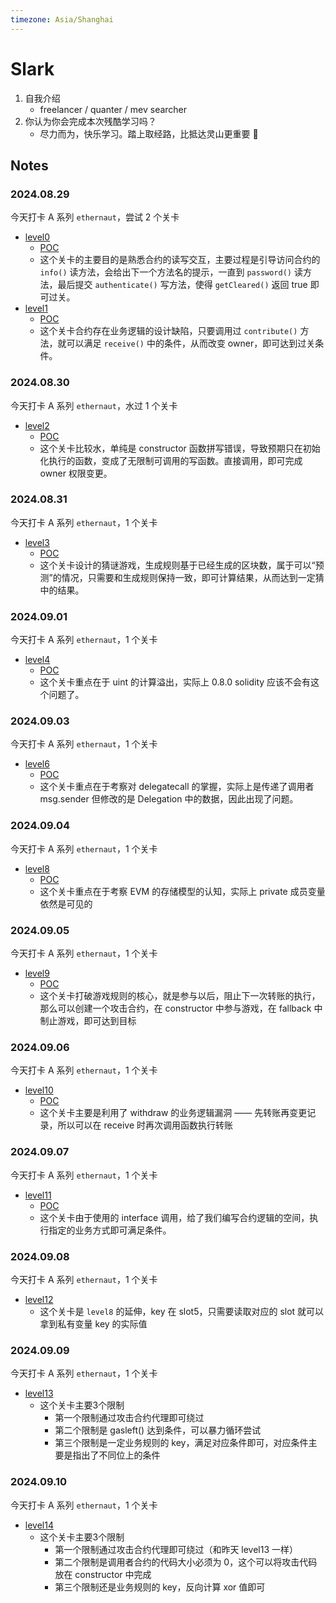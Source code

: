 ```yaml
---
timezone: Asia/Shanghai
---
```


# Slark

1. 自我介绍
    - freelancer / quanter / mev searcher
2. 你认为你会完成本次残酷学习吗？
    - 尽力而为，快乐学习。踏上取经路，比抵达灵山更重要 🐒

## Notes

<!-- Content_START -->

### 2024.08.29

今天打卡 A 系列 `ethernaut`，尝试 2 个关卡

- [level0](https://ethernaut.openzeppelin.com/level/0x7E0f53981657345B31C59aC44e9c21631Ce710c7) 
    - [POC](./Writeup/Slark/test/ethernaut//level0.t.sol) 
    - 这个关卡的主要目的是熟悉合约的读写交互，主要过程是引导访问合约的 `info()` 读方法，会给出下一个方法名的提示，一直到 `password()` 读方法，最后提交 `authenticate()` 写方法，使得 `getCleared()` 返回 true 即可过关。
- [level1](https://ethernaut.openzeppelin.com/level/0x3c34A342b2aF5e885FcaA3800dB5B205fEfa3ffB)
    - [POC](./Writeup/Slark/test/ethernaut/level1.t.sol) 
    - 这个关卡合约存在业务逻辑的设计缺陷，只要调用过 `contribute()` 方法，就可以满足 `receive()` 中的条件，从而改变 owner，即可达到过关条件。 

### 2024.08.30

今天打卡 A 系列 `ethernaut`，水过 1 个关卡

- [level2](https://ethernaut.openzeppelin.com/level/0x676e57FdBbd8e5fE1A7A3f4Bb1296dAC880aa639)
    - [POC](./Writeup/Slark/test/ethernaut/level2.t.sol)
    - 这个关卡比较水，单纯是 constructor 函数拼写错误，导致预期只在初始化执行的函数，变成了无限制可调用的写函数。直接调用，即可完成 owner 权限变更。
    
### 2024.08.31

今天打卡 A 系列 `ethernaut`，1 个关卡

- [level3](https://ethernaut.openzeppelin.com/level/0xA62fE5344FE62AdC1F356447B669E9E6D10abaaF)
    - [POC](./Writeup/Slark/test/ethernaut/level3.t.sol)
    - 这个关卡设计的猜谜游戏，生成规则基于已经生成的区块数，属于可以“预测”的情况，只需要和生成规则保持一致，即可计算结果，从而达到一定猜中的结果。

### 2024.09.01


今天打卡 A 系列 `ethernaut`，1 个关卡

- [level4](https://ethernaut.openzeppelin.com/level/0x478f3476358Eb166Cb7adE4666d04fbdDB56C407)
    - [POC](./Writeup/Slark/test/ethernaut/level4.t.sol)
    - 这个关卡重点在于 uint 的计算溢出，实际上 0.8.0 solidity 应该不会有这个问题了。

### 2024.09.03

今天打卡 A 系列 `ethernaut`，1 个关卡

- [level6](https://ethernaut.openzeppelin.com/level/0x73379d8B82Fda494ee59555f333DF7D44483fD58)
    - [POC](./Writeup/Slark/test/ethernaut//level6.t.sol)
    - 这个关卡重点在于考察对 delegatecall 的掌握，实际上是传递了调用者 msg.sender 但修改的是 Delegation 中的数据，因此出现了问题。

### 2024.09.04

今天打卡 A 系列 `ethernaut`，1 个关卡
- [level8](https://ethernaut.openzeppelin.com/level/0xB7257D8Ba61BD1b3Fb7249DCd9330a023a5F3670)
    - [POC](./Writeup/Slark/test/ethernaut/level8.t.sol)
    - 这个关卡重点在于考察 EVM 的存储模型的认知，实际上 private 成员变量依然是可见的

### 2024.09.05

今天打卡 A 系列 `ethernaut`，1 个关卡
- [level9](https://ethernaut.openzeppelin.com/level/0x3049C00639E6dfC269ED1451764a046f7aE500c6)
    - [POC](./Writeup/Slark/test/ethernaut//level9.t.sol)
    - 这个关卡打破游戏规则的核心，就是参与以后，阻止下一次转账的执行，那么可以创建一个攻击合约，在 constructor 中参与游戏，在 fallback 中制止游戏，即可达到目标

### 2024.09.06

今天打卡 A 系列 `ethernaut`，1 个关卡
- [level10](https://ethernaut.openzeppelin.com/level/0x2a24869323C0B13Dff24E196Ba072dC790D52479)
    - [POC](./Writeup/Slark/test/ethernaut/level10.t.sol)
    - 这个关卡主要是利用了 withdraw 的业务逻辑漏洞 —— 先转账再变更记录，所以可以在 receive 时再次调用函数执行转账

### 2024.09.07

今天打卡 A 系列 `ethernaut`，1 个关卡
- [level11](https://ethernaut.openzeppelin.com/level/0x6DcE47e94Fa22F8E2d8A7FDf538602B1F86aBFd2)
    - [POC](./Writeup/Slark/test/ethernaut/level11.t.sol)
    - 这个关卡由于使用的 interface 调用，给了我们编写合约逻辑的空间，执行指定的业务方式即可满足条件。

### 2024.09.08

今天打卡 A 系列 `ethernaut`，1 个关卡
- [level12](https://ethernaut.openzeppelin.com/level/0x131c3249e115491E83De375171767Af07906eA36)
    - 这个关卡是 `level8` 的延伸，key 在 slot5，只需要读取对应的 slot 就可以拿到私有变量 key 的实际值

### 2024.09.09

今天打卡 A 系列 `ethernaut`，1 个关卡
- [level13](https://ethernaut.openzeppelin.com/level/0xb5858B8EDE0030e46C0Ac1aaAedea8Fb71EF423C)
    - 这个关卡主要3个限制
        - 第一个限制通过攻击合约代理即可绕过
        - 第二个限制是 gasleft() 达到条件，可以暴力循环尝试
        - 第三个限制是一定业务规则的 key，满足对应条件即可，对应条件主要是指出了不同位上的条件

### 2024.09.10

今天打卡 A 系列 `ethernaut`，1 个关卡
- [level14](https://ethernaut.openzeppelin.com/level/0x0C791D1923c738AC8c4ACFD0A60382eE5FF08a23)
    - 这个关卡主要3个限制
        - 第一个限制通过攻击合约代理即可绕过（和昨天 level13 一样）
        - 第二个限制是调用者合约的代码大小必须为 0，这个可以将攻击代码放在 constructor 中完成
        - 第三个限制还是业务规则的 key，反向计算 xor 值即可 
<!-- Content_END -->
